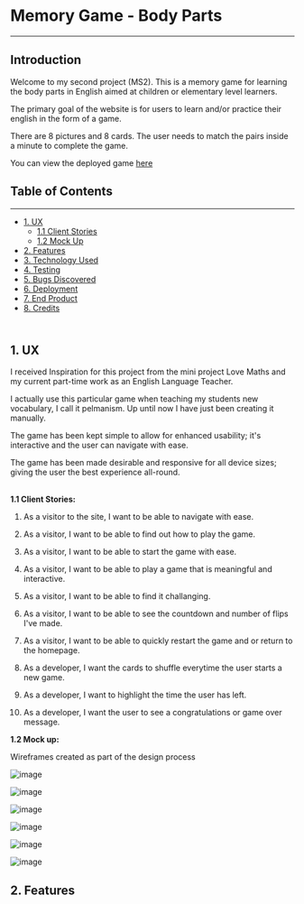 # Memory Game - Body Parts
--------------------------


## Introduction 

Welcome to my second project (MS2). This is a memory game for learning the body parts in English aimed at children or elementary level learners.  

The primary goal of the website is for users to learn and/or practice their english in the form of a game. 

There are 8 pictures and 8 cards. The user needs to match the pairs inside a minute to complete the game. 

You can view the deployed game [here]()

## Table of Contents
-----------------------------------------------------------------

* [1. UX](#UX) 
    * [1.1 Client Stories](#clientstories) 
    * [1.2 Mock Up](#mockup) 
* [2. Features](#features) 
* [3. Technology Used](#technologyused) 
* [4. Testing](#testing) 
* [5. Bugs Discovered](#bugsdiscovered) 
* [6. Deployment](#deployment) 
* [7. End Product](#endproduct)
* [8. Credits](#credits) 

<a name="UX"></a>  
**1. UX**
---------

I received Inspiration for this project from the mini project Love Maths and my current part-time work as an English Language Teacher. 

I actually use this particular game when teaching my students new vocabulary, I call it pelmanism. Up until now I have just been creating it manually.  

The game has been kept simple to allow for enhanced usability; it's interactive and the user can navigate with ease.

The game has been made desirable and responsive for all device sizes; giving the user the best experience all-round. 

 <a name="clientstories"></a>           
**1.1 Client Stories:** 

1. As a visitor to the site, I want to be able to navigate with ease.
2. As a visitor, I want to be able to find out how to play the game. 
3. As a visitor, I want to be able to start the game with ease. 
4. As a visitor, I want to be able to play a game that is meaningful and interactive.
5. As a visitor, I want to be able to find it challanging. 
6. As a visitor, I want to be able to see the countdown and number of flips I've made. 
7. As a visitor, I want to be able to quickly restart the game and or return to the homepage.

8. As a developer, I want the cards to shuffle everytime the user starts a new game.
9. As a developer, I want to highlight the time the user has left. 
10. As a developer, I want the user to see a congratulations or game over message.  

<a name="mockup"></a>
**1.2 Mock up:**

Wireframes created as part of the design process 

![image](https://user-images.githubusercontent.com/80712910/123252202-ee8fd380-d4e3-11eb-8a5b-5334218045ed.png)

![image](https://user-images.githubusercontent.com/80712910/123252232-f5b6e180-d4e3-11eb-8287-bf3ce7274d2e.png)

![image](https://user-images.githubusercontent.com/80712910/123252256-fe0f1c80-d4e3-11eb-80d4-d3854c3bf3c1.png)

![image](https://user-images.githubusercontent.com/80712910/123252284-06ffee00-d4e4-11eb-8c10-750d21a8db24.png)

![image](https://user-images.githubusercontent.com/80712910/123252311-0cf5cf00-d4e4-11eb-91b9-779e90ab3f4f.png)

![image](https://user-images.githubusercontent.com/80712910/123252340-141cdd00-d4e4-11eb-9353-1b27cb0018f9.png)


<a name="features"></a>
**2. Features**
------------
